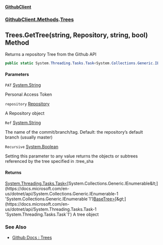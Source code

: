 #### [GithubClient](index 'index')
### [GithubClient.Methods](GithubClient.Methods 'GithubClient.Methods').[Trees](GithubClient.Methods.Trees 'GithubClient.Methods.Trees')

## Trees.GetTree(string, Repository, string, bool) Method

Returns a repository Tree from the Github API

```csharp
public static System.Threading.Tasks.Task<System.Collections.Generic.IEnumerable<GithubClient.Git.BaseTree>>? GetTree(string PAT, GithubClient.Repositories.Repository repository, string Ref="main", bool Recursive=true);
```
#### Parameters

<a name='GithubClient.Methods.Trees.GetTree(string,GithubClient.Repositories.Repository,string,bool).PAT'></a>

`PAT` [System.String](https://docs.microsoft.com/en-us/dotnet/api/System.String 'System.String')

Personal Access Token

<a name='GithubClient.Methods.Trees.GetTree(string,GithubClient.Repositories.Repository,string,bool).repository'></a>

`repository` [Repository](GithubClient.Repositories.Repository 'GithubClient.Repositories.Repository')

A Repository object

<a name='GithubClient.Methods.Trees.GetTree(string,GithubClient.Repositories.Repository,string,bool).Ref'></a>

`Ref` [System.String](https://docs.microsoft.com/en-us/dotnet/api/System.String 'System.String')

The name of the commit/branch/tag. Default: the repository’s default branch (usually master)

<a name='GithubClient.Methods.Trees.GetTree(string,GithubClient.Repositories.Repository,string,bool).Recursive'></a>

`Recursive` [System.Boolean](https://docs.microsoft.com/en-us/dotnet/api/System.Boolean 'System.Boolean')

Setting this parameter to any value returns the objects or subtrees referenced by the tree specified in :tree_sha

#### Returns
[System.Threading.Tasks.Task&lt;](https://docs.microsoft.com/en-us/dotnet/api/System.Threading.Tasks.Task-1 'System.Threading.Tasks.Task`1')[System.Collections.Generic.IEnumerable&lt;](https://docs.microsoft.com/en-us/dotnet/api/System.Collections.Generic.IEnumerable-1 'System.Collections.Generic.IEnumerable`1')[BaseTree](GithubClient.Git.BaseTree 'GithubClient.Git.BaseTree')[&gt;](https://docs.microsoft.com/en-us/dotnet/api/System.Collections.Generic.IEnumerable-1 'System.Collections.Generic.IEnumerable`1')[&gt;](https://docs.microsoft.com/en-us/dotnet/api/System.Threading.Tasks.Task-1 'System.Threading.Tasks.Task`1')
A tree object

### See Also
- [Github Docs : Trees](https://docs.github.com/en/rest/git/trees 'https://docs.github.com/en/rest/git/trees')